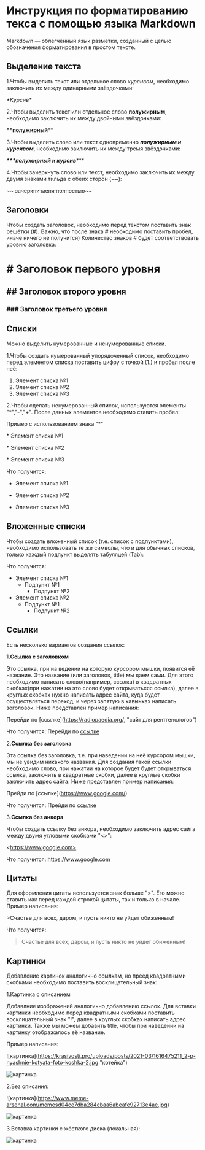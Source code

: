 # Инструкция по форматированию текса с помощью языка Markdown

Markdown — облегчённый язык разметки, созданный с целью обозначения форматирования в простом тексте.

## Выделение текста
1.Чтобы выделить текст или отдельное слово *курсивом*, необходимо заключить их между одинарными звёздочками:

*\*Курсив\** 

2.Чтобы выделить текст или отдельное слово **полужирным**, необходимо заключить их между двойными звёздочками:

**\*\*полужирный**\**

3.Чтобы выделить слово или текст одновременно ***полужирным и курсивом***, необходимо заключить их между тремя звёздочками:

***\*\*\*полужирный и курсив***\***

4.Чтобы зачеркнуть слово или текст, необходимо заключить их между двумя знаками тильда с обеих сторон (~~):

~~ ~~зачеркни меня полностью~~\~~

## Заголовки

Чтобы создать заголовок, необходимо перед текстом поставить знак решётки (#). Важно, что после знака # необходимо поставить пробел, иначе ничего не получится) Количество знаков # будет соответствовать уровню заголовка:
# \# Заголовок первого уровня
## \#\# Заголовок второго уровня
### \#\#\# Заголовок третьего уровня

## Списки
Можно выделить нумерованные и ненумерованные списки.

1.Чтобы создать нумерованный упорядоченный список, необходимо перед элементом списка поставить цифру с точкой (1.) и пробел после неё:

1. Элемент списка №1
2. Элемент списка №2
3. Элемент списка №3

2.Чтобы сделать ненумерованный список, используются элементы "*","-","+". После данных элементов необходимо ставить пробел:

Пример с использованием знака "*"

\* Элемент списка №1    

\* Элемент списка №2 

\* Элемент списка №3

Что получится:
* Элемент списка №1    

* Элемент списка №2 

* Элемент списка №3

## Вложенные списки
Чтобы создать вложенный список (т.е. список с подпунктами), необходимо использовать те же символы, что и для обычных списков, только каждый подпункт выделять табуляцей (Tab):

Что получится:
* Элемент списка №1    
    * Подпункт №1 
        * Подпункт №2
* Элемент списка №2    
    * Подпункт №1 
        * Подпункт №2

## Ссылки
Есть несколько вариантов создания ссылок:

1.**Ссылка с заголовком**

Это ссылка, при на ведении на которую курсором мышки, появится её название. Это название (или заголовок, title) мы даем сами.
Для этого необходимо написать слово(например, ссылка) в квадратных скобках(при нажатии на это слово будет открыватьсяя ссылка), далее в круглых скобках нужно написать адрес сайта, куда будет осуществляться переход, и через запятую в кавычках написать зоголовок. Ниже представлен пример написания:

Перейди по \[ссылке](https://radiopaedia.org/, "сайт для рентгенологов")

Что получится:
Перейди по [ссылке](https://radiopaedia.org/, "сайт для рентгенологов")

2.**Ссылка без заголовка**

Эта ссылка без заголовка, т.е. при наведении на неё курсором мышки, мы не увидим никакого названия. Для создания такой ссылки необходимо слово, при нажатии на которое будет будет открываться ссылка, заключить в квадратные скобки, далее в круглые скобки заключить адрес сайта.
Ниже представлен пример написания:

Прейди по \[ссылке](https://www.google.com/) 

Что получится: Прейди по [ссылке](https://www.google.com/)

3.**Ссылка без анкора**

Чтобы создать ссылку без анкора, необходимо заключить адрес сайта между двумя угловыми скобками "<>":

\<https://www.google.com> 

Что получится: <https://www.google.com> 

## Цитаты
Для оформления цитаты используется знак больше ">". Его можно ставить как перед каждой строкой цитаты, так и только в начале. Пример написания:

\>Счастье для всех, даром, и пусть никто не уйдет обиженным!

Что получится: 
>Счастье для всех, даром, и пусть никто не уйдет обиженным!

## Картинки
Добавление картинок аналогично ссылкам, но преед квадратными скобками необходимо поставить восклицательный знак:

1.Картинка с описанием

Добавлние изображений аналогично добавлению ссылок. Для вставки картинки необходимо перед квадратными скобками поставить восклицательный знак "!", далее в круглых скобках написать адрес картинки. Также мы можем добавить title, чтобы при наведении на картинку отображалось её название.

Пример написания:

\![картинка]\(https://krasivosti.pro/uploads/posts/2021-03/1616475211_2-p-nyashnie-kotyata-foto-koshka-2.jpg "котейка")

![картинка](https://krasivosti.pro/uploads/posts/2021-03/1616475211_2-p-nyashnie-kotyata-foto-koshka-2.jpg "котейка")


2.Без описания:

\![картинка]\(https://www.meme-arsenal.com/memesd04ce7dba284cbaa6abeafe92713e4ae.jpg)

![картинка](https://www.meme-arsenal.com/memes/d04ce7dba284cbaa6abeafe92713e4ae.jpg)

3.Вставка картинки с жёсткого диска (локальная):

![картинка](/D:/pictures/pictures/home.jpg)





















